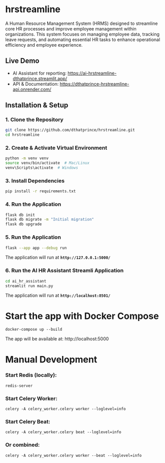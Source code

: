 # hrstreamline
A Human Resource Management System (HRMS) designed to streamline core HR processes and improve employee management within organizations. This system focuses on managing employee data, tracking leave requests, and automating essential HR tasks to enhance operational efficiency and employee experience.

## Live Demo
- AI Assistant for reporting: https://ai-hrstreamline-dthatprince.streamlit.app/
- API & Documentation: https://dthatprince-hrstreamline-api.onrender.com/

## Installation & Setup

### 1. Clone the Repository
```sh
git clone https://github.com/dthatprince/hrstreamline.git
cd hrstreamline
```

### 2. Create & Activate Virtual Environment
```sh
python -m venv venv
source venv/bin/activate  # Mac/Linux
venv\Scripts\activate  # Windows
```

### 3. Install Dependencies
```sh
pip install -r requirements.txt
```

### 4. Run the Application
```sh
flask db init
flask db migrate -m "Initial migration"
flask db upgrade
```

### 5. Run the Application
```sh
flask --app app --debug run
```

The application will run at **`http://127.0.0.1:5000/`**


### 6. Run the AI HR Assistant Streamli Application
```sh
cd ai_hr_assistant
streamlit run main.py
```

The application will run at **`http://localhost:8501/`**



# Start the app with Docker Compose
```bash: 
docker-compose up --build
```
The app will be available at: http://localhost:5000


# Manual Development
### Start Redis (locally):
```bash: 
redis-server
```
### Start Celery Worker:
```bash: 
celery -A celery_worker.celery worker --loglevel=info
```
### Start Celery Beat:
```bash: 
celery -A celery_worker.celery beat --loglevel=info
```
### Or combined:
```bash: 
celery -A celery_worker.celery worker --beat --loglevel=info
```

